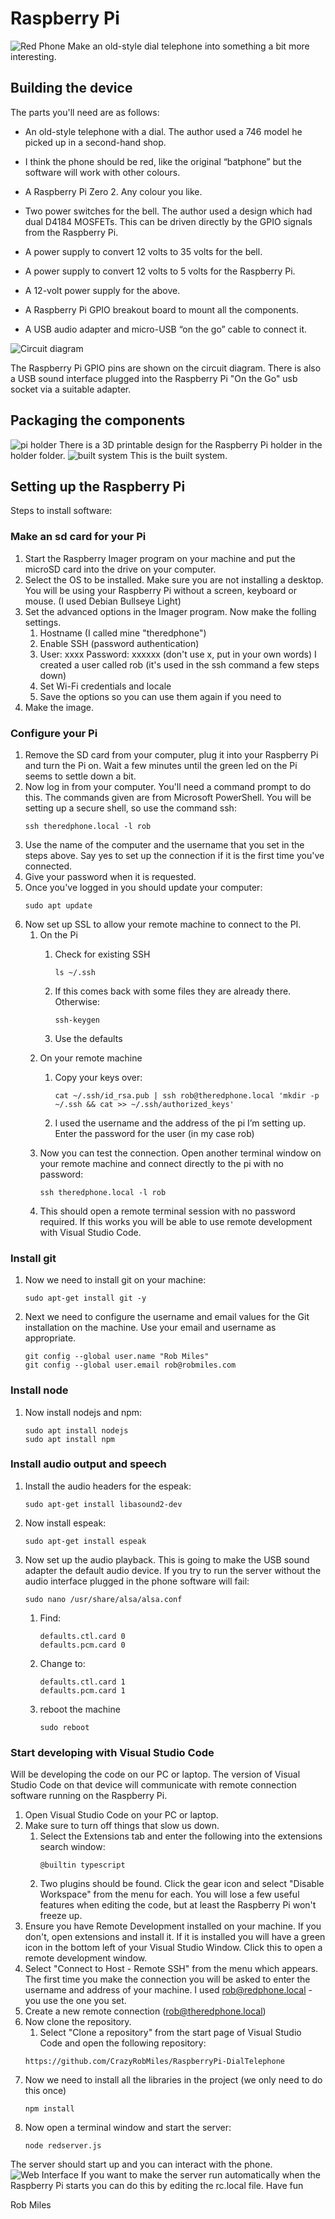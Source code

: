 # Raspberry Pi 
![Red Phone](images/RedPhone.jpg)
Make an old-style dial telephone into something a bit more interesting.
## Building the device
The parts you'll need are as follows:

* An old-style telephone with a dial. The author used a 746 model he picked up in a second-hand shop. 

* I think the phone should be red, like the original “batphone” but the software will work with other colours.
* A Raspberry Pi Zero 2. Any colour you like.
* Two power switches for the bell. The author used a design which had dual D4184 MOSFETs. This can be driven directly by the GPIO signals from the Raspberry Pi.
* A power supply to convert 12 volts to 35 volts for the bell.
* A power supply to convert 12 volts to 5 volts for the Raspberry Pi.
* A 12-volt power supply for the above. 
* A Raspberry Pi GPIO breakout board to mount all the components. 
* A USB audio adapter and micro-USB “on the go” cable to connect it.

![Circuit diagram](images/circuit.png)

The Raspberry Pi GPIO pins are shown on the circuit diagram. There is also a USB sound interface plugged into the Raspberry Pi "On the Go" usb socket via a suitable adapter. 
## Packaging the components
![pi holder](images/fitting.jpg)
There is a 3D printable design for the Raspberry Pi holder in the holder folder.
![built system](images/complete.jpg)
This is the built system.
## Setting up the Raspberry Pi
Steps to install software:
### Make an sd card for your Pi
1. Start the Raspberry Imager program on your machine and put the microSD card into the drive on your computer. 
1. Select the OS to be installed. Make sure you are not installing a desktop. You will be using your Raspberry Pi without a screen, keyboard or mouse. (I used Debian Bullseye Light)
1. Set the advanced options in the Imager program. Now make the folling settings. 
    1. Hostname (I called mine "theredphone")
    1. Enable SSH (password authentication)
    1. User: xxxx Password: xxxxxx (don't use x, put in your own words) I created a user called rob (it's used in the ssh command a few steps down)
    1. Set Wi-Fi credentials and locale
    1. Save the options so you can use them again if you need to
1. Make the image.
### Configure your Pi
1. Remove the SD card from your computer, plug it into your Raspberry Pi and turn the Pi on. Wait a few minutes until the green led on the Pi seems to settle down a bit.
1.	Now log in from your computer. You'll need a command prompt to do this. The commands given are from Microsoft PowerShell. You will be setting up a secure shell, so use the command ssh:
    ```
    ssh theredphone.local -l rob
    ```
1.	Use the name of the computer and the username that you set in the steps above. Say yes to set up the connection if it is the first time you've connected.
1.	Give your password when it is requested.
1.  Once you've logged in you should update your computer:
    ```
    sudo apt update
    ```
1.	Now set up SSL to allow your remote machine to connect to the PI.
    1. On the Pi
        1. Check for existing SSH
            ```
            ls ~/.ssh
            ```
        1. If this comes back with some files they are already there. Otherwise:
            ```
            ssh-keygen
            ```

        1.	Use the defaults
    1.	On your remote machine
        1.	Copy your keys over:
            ```
            cat ~/.ssh/id_rsa.pub | ssh rob@theredphone.local 'mkdir -p ~/.ssh && cat >> ~/.ssh/authorized_keys'
            ```

        1. I used the username and the address of the pi I’m setting up. Enter the password for the user (in my case rob)
    1. Now you can test the connection. Open another terminal window on your remote machine and connect directly to the pi with no password:
        ```
        ssh theredphone.local -l rob
        ```
    1. This should open a remote terminal session with no password required. If this works you will be able to use remote development with Visual Studio Code.
### Install git
1. Now we need to install git on your machine:
    ```
    sudo apt-get install git -y
    ```
1. Next we need to configure the username and email values for the Git installation on the machine. Use your email and username as appropriate. 
    ```
    git config --global user.name "Rob Miles"
    git config --global user.email rob@robmiles.com
    ```
### Install node 

1.	Now install nodejs and npm:
    ```
    sudo apt install nodejs
    sudo apt install npm
    ```
### Install audio output and speech
1.  Install the audio headers for the espeak:
    ```
    sudo apt-get install libasound2-dev
    ```
1.	Now install espeak:
    ```
    sudo apt-get install espeak
    ```
1.	Now set up the audio playback. This is going to make the USB sound adapter the default audio device. If you try to run the server without the audio interface plugged in the phone software will fail:
    ```
    sudo nano /usr/share/alsa/alsa.conf
    ```
    1.  Find:
        ```
        defaults.ctl.card 0
        defaults.pcm.card 0
        ```
    1.	Change to: 
        ```
        defaults.ctl.card 1
        defaults.pcm.card 1
        ```
    1. reboot the machine
        ```
        sudo reboot
        ```
### Start developing with Visual Studio Code
Will be developing the code on our PC or laptop. The version of Visual Studio Code on that device will communicate with remote connection software running on the Raspberry Pi. 
1.	Open Visual Studio Code on your PC or laptop. 
1.	Make sure to turn off things that slow us down. 
    1. Select the Extensions tab and enter the following into the extensions search window:
        ```
        @builtin typescript
        ```
    1. Two plugins should be found. Click the gear icon and select "Disable Workspace" from the menu for each. You will lose a few useful features when editing the code, but at least the Raspberry Pi won't freeze up.
1. Ensure you have Remote Development installed on your machine. If you don't, open extensions and install it. If it is installed you will have a green icon in the bottom left of your Visual Studio Window. Click this to open a remote development window.
1.  Select "Connect to Host - Remote SSH" from the menu which appears. The first time you make the connection you will be asked to enter the username and address of your machine. I used rob@redphone.local - you use the one you set. 
1. Create a new remote connection (rob@theredphone.local)
1.	Now clone the repository.
    1. Select "Clone a repository" from the start page of Visual Studio Code and open the following repository:
    ```
    https://github.com/CrazyRobMiles/RaspberryPi-DialTelephone
    ```
1. Now we need to install all the libraries in the project (we only need to do this once)
    ```
    npm install
    ```
1. Now open a terminal window and start the server:
    ```
    node redserver.js
    ```
The server should start up and you can interact with the phone. 
![Web Interface](images/web.png)
If you want to make the server run automatically when the Raspberry Pi starts you can do this by editing the rc.local file. 
Have fun

Rob Miles